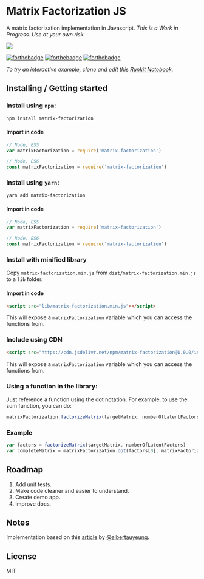 # Matrix Factorization JS
A matrix factorization implementation in Javascript.
*This is a Work in Progress. Use at your own risk.*

[![](https://data.jsdelivr.com/v1/package/npm/matrix-factorization/badge)](https://www.jsdelivr.com/package/npm/matrix-factorization)

[![forthebadge](http://forthebadge.com/images/badges/uses-js.svg)](http://forthebadge.com)
[![forthebadge](http://forthebadge.com/images/badges/fuck-it-ship-it.svg)](http://forthebadge.com)
[![forthebadge](http://forthebadge.com/images/badges/gluten-free.svg)](http://forthebadge.com)

*To try an interactive example, clone and edit this [Runkit Notebook](https://runkit.com/johnpaulada/matrix-factorization-js-usage-example).*

## Installing / Getting started

### Install using `npm`:
```bash
npm install matrix-factorization
```

#### Import in code
```javascript
// Node, ES5
var matrixFactorization = require('matrix-factorization')

// Node, ES6
const matrixFactorization = require('matrix-factorization')
```

### Install using `yarn`:
```bash
yarn add matrix-factorization
```

#### Import in code
```javascript
// Node, ES5
var matrixFactorization = require('matrix-factorization')

// Node, ES6
const matrixFactorization = require('matrix-factorization')
```

### Install with minified library
Copy `matrix-factorization.min.js` from `dist/matrix-factorization.min.js` to a `lib` folder.

#### Import in code
```html
<script src="lib/matrix-factorization.min.js"></script>
```
This will expose a `matrixFactorization` variable which you can access the functions from.

### Include using CDN
```html
<script src="https://cdn.jsdelivr.net/npm/matrix-factorization@1.0.0/index.min.js"></script>
```
This will expose a `matrixFactorization` variable which you can access the functions from.

### Using a function in the library:

Just reference a function using the dot notation. For example, to use the sum function, you can do:

```javascript
matrixFactorization.factorizeMatrix(targetMatrix, numberOfLatentFactors)
```

### Example
```javascript
var factors = factorizeMatrix(targetMatrix, numberOfLatentFactors)
var completeMatrix = matrixFactorization.dot(factors[0], matrixFactorization.transpose(factors[1]))
```

## Roadmap
1. Add unit tests.
2. Make code cleaner and easier to understand.
3. Create demo app.
4. Improve docs.

## Notes
Implementation based on this [article](http://www.quuxlabs.com/blog/2010/09/matrix-factorization-a-simple-tutorial-and-implementation-in-python/) by [@albertauyeung](https://github.com/albertauyeung).

## License
MIT